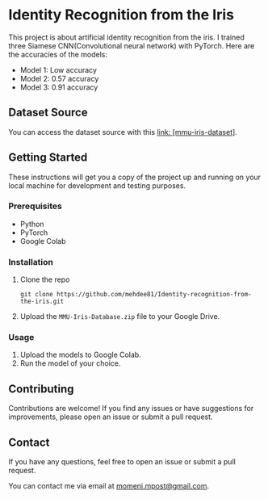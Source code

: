 # Identity Recognition from the Iris

This project is about artificial identity recognition from the iris. I trained three Siamese CNN(Convolutional neural network) with PyTorch. Here are the accuracies of the models:

- Model 1: Low accuracy
- Model 2: 0.57 accuracy
- Model 3: 0.91 accuracy

## Dataset Source
You can access the dataset source with this [link: [mmu-iris-dataset]](https://www.kaggle.com/datasets/naureenmohammad/mmu-iris-dataset).

## Getting Started

These instructions will get you a copy of the project up and running on your local machine for development and testing purposes.

### Prerequisites

- Python
- PyTorch
- Google Colab

### Installation

1. Clone the repo
   ```
   git clone https://github.com/mehdee81/Identity-recognition-from-the-iris.git
   ```
2. Upload the `MMU-Iris-Database.zip` file to your Google Drive.

### Usage

1. Upload the models to Google Colab.
2. Run the model of your choice.

## Contributing

Contributions are welcome! If you find any issues or have suggestions for improvements, please open an issue or submit a pull request.

## Contact

If you have any questions, feel free to open an issue or submit a pull request.

You can contact me via email at [momeni.mpost@gmail.com](momeni.mpost@gmail.com).

